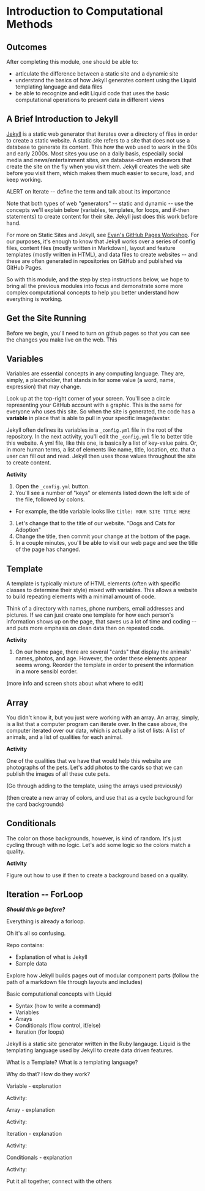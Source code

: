 # Introduction to Computational Methods

## Outcomes

After completing this module, one should be able to: 

- articulate the difference between a static site and a dynamic site
- understand the basics of how Jekyll generates content using the Liquid templating language and data files
- be able to recognize and edit Liquid code that uses the basic computational operations to present data in different views

## A Brief Introduction to Jekyll 

[Jekyll](https://jekyllrb.com/) is a static web generator that iterates over a directory of files in order to create a static website. A static site refers to a site that does not use a database to generate its content. This how the web used to work in the 90s and early 2000s. Most sites you use on a daily basis, especially social media and news/entertainment sites, are database-driven endeavors that create the site on the fly when you visit them. Jekyll creates the web site before you visit them, which makes them much easier to secure, load, and keep working. 

ALERT on Iterate -- define the term and talk about its importance

Note that both types of web "generators" -- static and dynamic -- use the concepts we'll explain below (variables, templates, for loops, and if-then statements) to create content for their site. Jekyll just does this work before hand.

For more on Static Sites and Jekyll, see [Evan's GitHub Pages Workshop](https://evanwill.github.io/go-go-ghpages-b/content/2-jekyll.html). For our purposes, it's enough to know that Jekyll works over a series of config files, content files (mostly written in Markdown), layout and feature templates (mostly written in HTML), and data files to create websites -- and these are often generated in repositories on GitHub and published via GitHub Pages. 

So with this module, and the step by step instructions below, we hope to bring all the previous modules into focus and demonstrate some more complex computational concepts to help you better understand how everything is working. 

## Get the Site Running

Before we begin, you'll need to turn on github pages so that you can see the changes you make live on the web. This 

## Variables

Variables are essential concepts in any computing language. They are, simply, a placeholder, that stands in for some value (a word, name, expression) that may change. 

Look up at the top-right corner of your screen. You'll see a circle representing your GitHub account with a graphic. This is the same for everyone who uses this site. So when the site is generated, the code has a **variable** in place that is able to pull in your specific image/avatar. 

Jekyll often defines its variables in a `_config.yml` file in the root of the repository. In the next activity, you'll edit the `_config.yml` file to better title this website. A yml file, like this one, is basically a list of key-value pairs. Or, in more human terms, a list of elements like name, title, location, etc. that a user can fill out and read. Jekyll then uses those values throughout the site to create content. 

**Activity**

1. Open the `_config.yml` button. 
2. You'll see a number of "keys" or elements listed down the left side of the file, followed by colons. 
  - For example, the title variable looks like `title: YOUR SITE TITLE HERE`
3. Let's change that to the title of our website. "Dogs and Cats for Adoption"
4. Change the title, then commit your change at the bottom of the page. 
5. In a couple minutes, you'll be able to visit our web page and see the title of the page has changed. 

## Template 

A template is typically mixture of HTML elements (often with specific classes to determine their style) mixed with variables. This allows a website to build repeating elements with a minimal amount of code. 

Think of a directory with names, phone numbers, email addresses and pictures. If we can just create one template for how each person's information shows up on the page, that saves us a lot of time and coding -- and puts more emphasis on clean data then on repeated code. 

**Activity**

1. On our home page, there are several "cards" that display the animals' names, photos, and age. However, the order these elements appear seems wrong. Reorder the template in order to present the information in a more sensibl eorder. 

(more info and screen shots about what where to edit)

## Array

You didn't know it, but you just were working with an array. An array, simply, is a list that a computer program can iterate over. In the case above, the computer iterated over our data, which is actually a list of lists: A list of animals, and a list of qualities for each animal. 

**Activity**

One of the qualities that we have that would help this website are photographs of the pets. Let's add photos to the cards so that we can publish the images of all these cute pets. 

(Go through adding to the template, using the arrays used previously)

(then create a new array of colors, and use that as a cycle background for the card backgrounds)

## Conditionals

The color on those backgrounds, however, is kind of random. It's just cycling through with no logic. Let's add some logic so the colors match a quality. 

**Activity**

Figure out how to use if then to create a background based on a quality. 

## Iteration -- ForLoop

***Should this go before?***

Everything is already a forloop. 

Oh it's all so confusing. 

Repo contains:
- Explanation of what is Jekyll
- Sample data

Explore how Jekyll builds pages out of modular component parts (follow the path of a markdown file through layouts and includes)

Basic computational concepts with Liquid
- Syntax (how to write a command)
- Variables 
- Arrays
- Conditionals (flow control, if/else)
- Iteration (for loops)



Jekyll is a static site generator written in the Ruby langauge. Liquid is the templating language used by Jekyll to create data driven features. 

What is a Template? What is a templating language? 

Why do that? How do they work?

Variable - explanation

Activity: 

Array - explanation

Activity: 

Iteration - explanation

Activity:  

Conditionals - explanation

Activity: 


Put it all together, connect with the others
